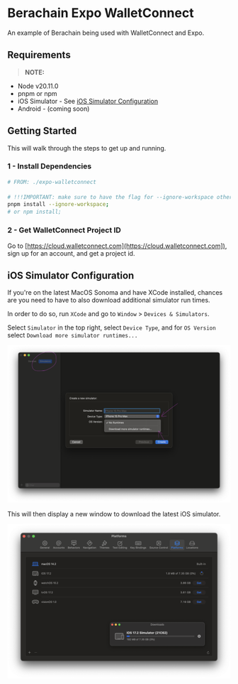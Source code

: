 # Berachain Expo WalletConnect

An example of Berachain being used with WalletConnect and Expo.

## Requirements

> **NOTE:**

- Node v20.11.0
- pnpm or npm
- iOS Simulator - See [iOS Simulator Configuration](#ios-simulator-configuration)
- Android - (coming soon)

## Getting Started

This will walk through the steps to get up and running.

### 1 - Install Dependencies

```bash
# FROM: ./expo-walletconnect

# !!!IMPORTANT: make sure to have the flag for --ignore-workspace otherwise this will NOT WORK
pnpm install --ignore-workspace;
# or npm install;
```

### 2 - Get WalletConnect Project ID

Go to [https://cloud.walletconnect.com](https://cloud.walletconnect.com]), sign up for an account, and get a project id.

## iOS Simulator Configuration

If you're on the latest MacOS Sonoma and have XCode installed, chances are you need to have to also download additional simulator run times.

In order to do so, run `XCode` and go to `Window` > `Devices & Simulators`.

Select `Simulator` in the top right, select `Device Type`, and for `OS Version` select `Download more simulator runtimes...`

![XCode Devices & Simulators](./README/xcode-devices-simulators.png)

This will then display a new window to download the latest iOS simulator.

![XCode Platforms Download](./README/xcode-platforms-download-ios.png)
